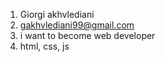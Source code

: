 1. Giorgi akhvlediani
2. gakhvlediani99@gmail.com
3. i want to become web developer
4. html, css, js
